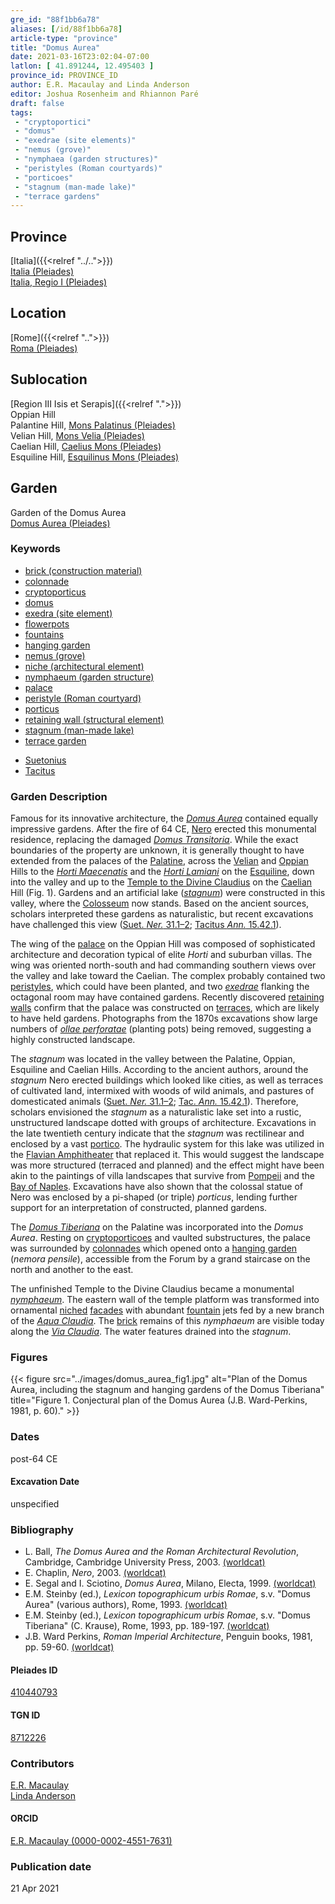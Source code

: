 ```yaml
---
gre_id: "88f1bb6a78"
aliases: [/id/88f1bb6a78]
article-type: "province"
title: "Domus Aurea"
date: 2021-03-16T23:02:04-07:00
latlon: [ 41.891244, 12.495403 ]
province_id: PROVINCE_ID
author: E.R. Macaulay and Linda Anderson
editor: Joshua Rosenheim and Rhiannon Paré
draft: false
tags:
 - "cryptoportici"
 - "domus"
 - "exedrae (site elements)"
 - "nemus (grove)"
 - "nymphaea (garden structures)"
 - "peristyles (Roman courtyards)"
 - "porticoes"
 - "stagnum (man-made lake)"
 - "terrace gardens"
---
```


## Province

[Italia]({{<relref "../..">}}) \
[Italia (Pleiades)](https://pleiades.stoa.org/places/1052) \
[Italia, Regio I (Pleiades)](https://pleiades.stoa.org/places/441075550)
<!-- -->
## Location

[Rome]({{<relref "..">}}) \
[Roma (Pleiades)](https://pleiades.stoa.org/places/423025)
<!-- -->
## Sublocation

[Region III Isis et Serapis]({{<relref ".">}}) \
Oppian Hill \
Palantine Hill, [Mons Palatinus (Pleiades)](https://pleiades.stoa.org/places/971691208) \
Velian Hill, [Mons Velia (Pleiades)](https://pleiades.stoa.org/places/157710058) \
Caelian Hill, [Caelius Mons (Pleiades)](https://pleiades.stoa.org/places/695491849) \
Esquiline Hill, [Esquilinus Mons (Pleiades)](https://pleiades.stoa.org/places/679976755)
<!-- -->
<!-- -->
<!-- -->
## Garden

Garden of the Domus Aurea \
[Domus Aurea (Pleiades)](https://pleiades.stoa.org/places/410440793)
<!-- -->
### Keywords
<!-- -->
- [brick (construction material)](http://vocab.getty.edu/page/aat/300010463)
- [colonnade](http://vocab.getty.edu/page/aat/300002613)
- [cryptoporticus](http://vocab.getty.edu/page/aat/300004295)
- [domus](http://vocab.getty.edu/page/aat/300005506)
- [exedra (site element)](http://vocab.getty.edu/page/aat/300081589)
- [flowerpots](http://vocab.getty.edu/page/aat/300194749)
- [fountains](http://vocab.getty.edu/page/aat/300006179)
- [hanging garden](http://vocab.getty.edu/page/aat/300008100)
- [nemus (grove)](http://vocab.getty.edu/page/aat/300008884)
- [niche (architectural element)](http://vocab.getty.edu/page/aat/300002704)
- [nymphaeum (garden structure)](http://vocab.getty.edu/page/aat/300006809)
- [palace](http://vocab.getty.edu/page/aat/300005734)
- [peristyle (Roman courtyard)](http://vocab.getty.edu/page/aat/300080971)
- [porticus](http://vocab.getty.edu/page/aat/300004145)
- [retaining wall (structural element)](http://vocab.getty.edu/page/aat/300005073)
- [stagnum (man-made lake)](http://vocab.getty.edu/page/aat/300263360)
- [terrace garden](http://vocab.getty.edu/page/aat/300404778)
<!-- -->
- [Suetonius](http://catalog.perseus.org/cite-collections/authors/urn:cite:perseus:author.1340)
- [Tacitus](http://catalog.perseus.org/cite-collections/authors/urn:cite:perseus:author.1357)
<!-- -->
<!-- -->
### Garden Description
<!-- -->
Famous for its innovative architecture, the [*Domus Aurea*](https://en.wikipedia.org/wiki/Domus_Aurea) contained equally impressive gardens. After the fire of 64 CE, [Nero](https://en.wikipedia.org/wiki/Nero) erected this monumental residence, replacing the damaged [*Domus Transitoria*](https://en.wikipedia.org/wiki/Domus_Transitoria). While the exact boundaries of the property are unknown, it is generally thought to have extended from the palaces of the [Palatine](https://en.wikipedia.org/wiki/Palatine_Hill), across the [Velian](https://en.wikipedia.org/wiki/Velian_Hill) and [Oppian](https://en.wikipedia.org/wiki/Oppian_Hill) Hills to the [*Horti Maecenatis*](https://en.wikipedia.org/wiki/Gardens_of_Maecenas) and the [*Horti Lamiani*](https://en.wikipedia.org/wiki/Horti_Lamiani) on the [Esquiline](https://en.wikipedia.org/wiki/Esquiline_Hill), down into the valley and up to the [Temple to the Divine Claudius](https://en.wikipedia.org/wiki/Temple_of_Claudius) on the [Caelian](https://en.wikipedia.org/wiki/Caelian_Hill) Hill (Fig. 1). Gardens and an artificial lake ([*stagnum*](http://vocab.getty.edu/page/aat/300263360)) were constructed in this valley, where the [Colosseum](https://en.wikipedia.org/wiki/Colosseum) now stands. Based on the ancient sources, scholars interpreted these gardens as naturalistic, but recent excavations have challenged this view ([Suet. *Ner.* 31.1–2](http://data.perseus.org/citations/urn:cts:latinLit:phi1348.abo016.perseus-lat1:31); [Tacitus *Ann.* 15.42.1](http://data.perseus.org/citations/urn:cts:latinLit:phi1351.phi005.perseus-lat1:15.42)).

The wing of the [palace](http://vocab.getty.edu/page/aat/300005734) on the Oppian Hill was composed of sophisticated architecture and decoration typical of elite *Horti* and suburban villas. The wing was oriented north-south and had commanding southern views over the valley and lake toward the Caelian<!--(Fig. 2)-->. The complex probably contained two [peristyles](https://en.wikipedia.org/wiki/Peristyle), which could have been planted, and two [*exedrae*](http://vocab.getty.edu/page/aat/300081589) flanking the octagonal room may have contained gardens. Recently discovered [retaining walls](http://vocab.getty.edu/page/aat/300005073) confirm that the palace was constructed on [terraces](http://vocab.getty.edu/page/aat/300004182), which are likely to have held gardens. Photographs from the 1870s excavations show large numbers of [*ollae perforatae*](https://brunelleschi.imss.fi.it/giardinoantico/egar.asp?c=24677) (planting pots) being removed, suggesting a highly constructed landscape.

The *stagnum* was located in the valley between the Palatine, Oppian, Esquiline and Caelian Hills. According to the ancient authors, around the *stagnum* Nero erected buildings which looked like cities, as well as terraces of cultivated land, intermixed with woods of wild animals, and pastures of domesticated animals ([Suet. *Ner.* 31.1–2](http://data.perseus.org/citations/urn:cts:latinLit:phi1348.abo016.perseus-lat1:31); [Tac. *Ann.* 15.42.1](http://data.perseus.org/citations/urn:cts:latinLit:phi1351.phi005.perseus-lat1:15.42)). Therefore, scholars envisioned the *stagnum* as a naturalistic lake set into a rustic, unstructured landscape dotted with groups of architecture. Excavations in the late twentieth century indicate that the *stagnum* was rectilinear and enclosed by a vast [portico](http://vocab.getty.edu/page/aat/300004145). The hydraulic system for this lake was utilized in the [Flavian Amphitheater](https://en.wikipedia.org/wiki/Colosseum) that replaced it. This would suggest the landscape was more structured (terraced and planned) and the effect might have been akin to the paintings of villa landscapes that survive from [Pompeii](https://en.wikipedia.org/wiki/Pompeii) and the [Bay of Naples](https://en.wikipedia.org/wiki/Gulf_of_Naples). Excavations have also shown that the colossal statue of Nero was enclosed by a pi-shaped (or triple) *porticus*, lending further support for an interpretation of constructed, planned gardens.

The [*Domus Tiberiana*](https://en.wikipedia.org/wiki/Domus_Tiberiana) on the Palatine was incorporated into the *Domus Aurea*. Resting on [cryptoporticoes](http://vocab.getty.edu/page/aat/300004295) and vaulted substructures, the palace was surrounded by [colonnades](http://vocab.getty.edu/page/aat/300002613) which opened onto a [hanging garden](http://vocab.getty.edu/page/aat/300008100) (*nemora pensile*), accessible from the Forum by a grand staircase on the north and another to the east.

The unfinished Temple to the Divine Claudius became a monumental [*nymphaeum*](http://vocab.getty.edu/page/aat/300006809). The eastern wall of the temple platform was transformed into ornamental [niched](http://vocab.getty.edu/page/aat/300002704) [facades](http://vocab.getty.edu/page/aat/300002526) with abundant [fountain](http://vocab.getty.edu/page/aat/300006179) jets fed by a new branch of the [*Aqua Claudia*](https://pleiades.stoa.org/places/423563). The [brick](http://vocab.getty.edu/page/aat/300010463) remains of this *nymphaeum* are visible today along the [*Via Claudia*](https://pleiades.stoa.org/places/688514720)<!--(Fig. 3)-->. The water features drained into the *stagnum*.
<!-- -->
### Figures
<!-- -->
{{< figure src="../images/domus_aurea_fig1.jpg" alt="Plan of the Domus Aurea, including the stagnum and hanging gardens of the Domus Tiberiana" title="Figure 1. Conjectural plan of the Domus Aurea (J.B. Ward-Perkins, 1981, p. 60)." >}}

<!--{{< figure src="../images/.jpg" alt="Gardens of the Oppian palace" title="Figure 2. Gardens of the Oppian palace (image source)." >}}-->

<!--{{< figure src="../images/.jpg" alt="Photograph of Neronian nymphaeum on the Caelian" title="Figure 3. Photograph of Neronian nymphaeum on the Caelian (image source)." >}}-->

### Dates

post-64 CE

#### Excavation Date

unspecified

### Bibliography

* L. Ball, *The Domus Aurea and the Roman Architectural Revolution*, Cambridge, Cambridge University Press, 2003. [(worldcat)](http://www.worldcat.org/oclc/185994172)
* E. Chaplin, *Nero*, 2003. [(worldcat)](http://www.worldcat.org/oclc/940668435)
* E. Segal and I. Sciotino, *Domus Aurea*, Milano, Electa, 1999. [(worldcat)](http://www.worldcat.org/oclc/1026067959)
* E.M. Steinby (ed.), *Lexicon topographicum urbis Romae*, s.v. "Domus Aurea" (various authors), Rome, 1993. [(worldcat)](http://www.worldcat.org/oclc/1114759113)
* E.M. Steinby (ed.), *Lexicon topographicum urbis Romae*, s.v. "Domus Tiberiana" (C. Krause), Rome, 1993, pp. 189-197. [(worldcat)](http://www.worldcat.org/oclc/1114759113)
* J.B. Ward Perkins, *Roman Imperial Architecture*, Penguin books, 1981, pp. 59-60. [(worldcat)](http://www.worldcat.org/oclc/1091918996)

#### Pleiades ID

[410440793](https://pleiades.stoa.org/places/410440793)

#### TGN ID

[8712226](http://vocab.getty.edu/page/tgn/8712226)

### Contributors

[E.R. Macaulay](https://emacaulaylewis.com)\
[Linda Anderson](#)<!--Find website-->

#### ORCID

[E.R. Macaulay (0000-0002-4551-7631)](https://orcid.org/0000-0002-4551-7631)
<!--ORCID for Linda Anderson-->

### Publication date


21 Apr 2021
